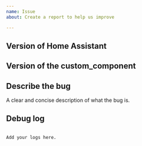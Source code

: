 ```yaml
---
name: Issue
about: Create a report to help us improve

---
```


<!-- Before you open a new issue, search through the existing issues to see if others have had the same problem.

Issues not containing the minimum requirements will be closed:

- Issues without a description (using the header is not good enough) will be closed.
- Issues without debug logging will be closed.
- Issues without configuration will be closed

-->

## Version of Home Assistant


## Version of the custom_component
<!-- If you are not using the newest version, download and try that before opening an issue
If you are unsure about the version check the const.py file.
-->

## Describe the bug
A clear and concise description of what the bug is.


## Debug log

<!-- To enable debug logs check this https://www.home-assistant.io/components/logger/ 

Example: 

logger:
  logs:
    custom_components.victorsmartkill: debug

-->

```text

Add your logs here.

```
